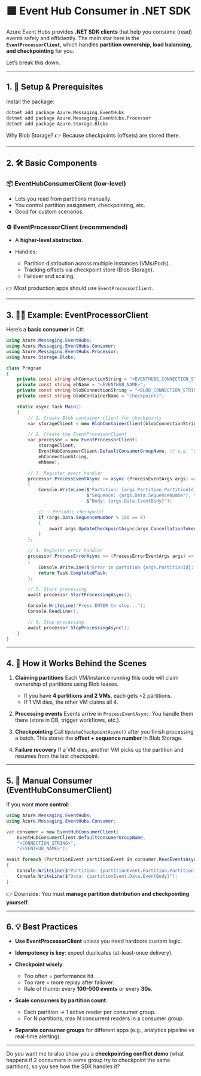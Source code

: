 # 🟦 Event Hub Consumer in .NET SDK

Azure Event Hubs provides **.NET SDK clients** that help you consume (read) events safely and efficiently. The main star here is the **`EventProcessorClient`**, which handles **partition ownership, load balancing, and checkpointing** for you.

Let’s break this down.

---

## 1. 🔑 Setup & Prerequisites

Install the package:

```bash
dotnet add package Azure.Messaging.EventHubs
dotnet add package Azure.Messaging.EventHubs.Processor
dotnet add package Azure.Storage.Blobs
```

Why Blob Storage?
👉 Because checkpoints (offsets) are stored there.

---

## 2. 🛠️ Basic Components

### 📦 EventHubConsumerClient (low-level)

- Lets you read from partitions manually.
- You control partition assignment, checkpointing, etc.
- Good for custom scenarios.

### ⚙️ EventProcessorClient (recommended)

- A **higher-level abstraction**.
- Handles:

  - Partition distribution across multiple instances (VMs/Pods).
  - Tracking offsets via checkpoint store (Blob Storage).
  - Failover and scaling.

👉 Most production apps should use `EventProcessorClient`.

---

## 3. 🧑‍💻 Example: EventProcessorClient

Here’s a **basic consumer** in C#:

```csharp
using Azure.Messaging.EventHubs;
using Azure.Messaging.EventHubs.Consumer;
using Azure.Messaging.EventHubs.Processor;
using Azure.Storage.Blobs;

class Program
{
    private const string ehConnectionString = "<EVENTHUBS_CONNECTION_STRING>";
    private const string ehName = "<EVENTHUB_NAME>";
    private const string blobConnectionString = "<BLOB_CONNECTION_STRING>";
    private const string blobContainerName = "checkpoints";

    static async Task Main()
    {
        // 1. Create Blob container client for checkpoints
        var storageClient = new BlobContainerClient(blobConnectionString, blobContainerName);

        // 2. Create the EventProcessorClient
        var processor = new EventProcessorClient(
            storageClient,
            EventHubConsumerClient.DefaultConsumerGroupName, // e.g. "$Default"
            ehConnectionString,
            ehName);

        // 3. Register event handler
        processor.ProcessEventAsync += async (ProcessEventArgs args) =>
        {
            Console.WriteLine($"Partition: {args.Partition.PartitionId}, " +
                              $"Sequence: {args.Data.SequenceNumber}, " +
                              $"Body: {args.Data.EventBody}");

            // ✅ Periodic checkpoint
            if (args.Data.SequenceNumber % 100 == 0)
            {
                await args.UpdateCheckpointAsync(args.CancellationToken);
            }
        };

        // 4. Register error handler
        processor.ProcessErrorAsync += (ProcessErrorEventArgs args) =>
        {
            Console.WriteLine($"Error in partition {args.PartitionId}: {args.Exception}");
            return Task.CompletedTask;
        };

        // 5. Start processing
        await processor.StartProcessingAsync();

        Console.WriteLine("Press ENTER to stop...");
        Console.ReadLine();

        // 6. Stop processing
        await processor.StopProcessingAsync();
    }
}
```

---

## 4. 🔄 How it Works Behind the Scenes

1. **Claiming partitions**
   Each VM/instance running this code will claim ownership of partitions using Blob leases.

   - If you have **4 partitions and 2 VMs**, each gets ~2 partitions.
   - If 1 VM dies, the other VM claims all 4.

2. **Processing events**
   Events arrive in `ProcessEventAsync`.
   You handle them there (store in DB, trigger workflows, etc.).

3. **Checkpointing**
   Call `UpdateCheckpointAsync()` after you finish processing a batch.
   This stores the **offset + sequence number** in Blob Storage.

4. **Failure recovery**
   If a VM dies, another VM picks up the partition and resumes from the last checkpoint.

---

## 5. 🧩 Manual Consumer (EventHubConsumerClient)

If you want **more control**:

```csharp
using Azure.Messaging.EventHubs;
using Azure.Messaging.EventHubs.Consumer;

var consumer = new EventHubConsumerClient(
    EventHubConsumerClient.DefaultConsumerGroupName,
    "<CONNECTION_STRING>",
    "<EVENTHUB_NAME>");

await foreach (PartitionEvent partitionEvent in consumer.ReadEventsAsync())
{
    Console.WriteLine($"Partition: {partitionEvent.Partition.PartitionId}");
    Console.WriteLine($"Data: {partitionEvent.Data.EventBody}");
}
```

👉 Downside: You must **manage partition distribution and checkpointing yourself**.

---

## 6. 💡 Best Practices

- **Use EventProcessorClient** unless you need hardcore custom logic.
- **Idempotency is key**: expect duplicates (at-least-once delivery).
- **Checkpoint wisely**:

  - Too often = performance hit.
  - Too rare = more replay after failover.
  - Rule of thumb: every **100–500 events** or every **30s**.

- **Scale consumers by partition count**:

  - Each partition → 1 active reader per consumer group.
  - For N partitions, max N concurrent readers in a consumer group.

- **Separate consumer groups** for different apps (e.g., analytics pipeline vs real-time alerting).

---

Do you want me to also show you a **checkpointing conflict demo** (what happens if 2 consumers in same group try to checkpoint the same partition), so you see how the SDK handles it?
